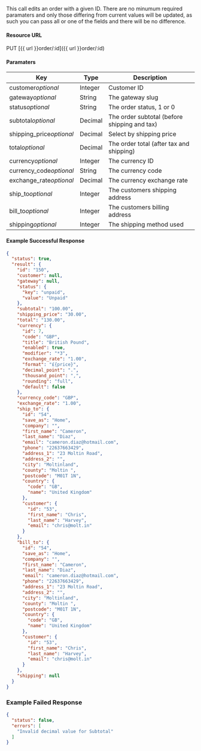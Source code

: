 <!--
@title Update an order
@author Moltin Ltd
@description Updates an order with the given ID

@sidebar 1
@family Order
@rate No
@auth Yes
@format JSON
@http PUT
@version beta
-->
This call edits an order with a given ID. There are no minumum required paramaters and only those differing from current values will be updated, as such you can pass all or one of the fields and there will be no difference.


#### Resource URL
PUT [{{ url }}order/:id]({{ url }}order/:id)


#### Paramaters
Key | Type | Description
--- | ---- | -----------
customer*optional* | Integer | Customer ID
gateway*optional* | String | The gateway slug
status*optional* | String | The order status, 1 or 0
subtotal*optional* | Decimal | The order subtotal (before shipping and tax)
shipping_price*optional* | Decimal | Select by shipping price
total*optional* | Decimal | The order total (after tax and shipping)
currency*optional* | Integer | The currency ID
currency_code*optional* | String | The currency code
exchange_rate*optional* | Decimal | The currency exchange rate
ship_to*optional* | Integer | The customers shipping address
bill_to*optional* | Integer | The customers billing address
shipping*optional* | Integer | The shipping method used

<!--code-->
#### Example Successful Response
``` json
{
  "status": true,
  "result": {
    "id": "150",
    "customer": null,
    "gateway": null,
    "status": {
      "key": "unpaid",
      "value": "Unpaid"
    },
    "subtotal": "100.00",
    "shipping_price": "30.00",
    "total": "130.00",
    "currency": {
      "id": 7,
      "code": "GBP",
      "title": "British Pound",
      "enabled": true,
      "modifier": "*3",
      "exchange_rate": "1.00",
      "format": "£{price}",
      "decimal_point": ".",
      "thousand_point": ",",
      "rounding": "full",
      "default": false
    },
    "currency_code": "GBP",
    "exchange_rate": "1.00",
    "ship_to": {
      "id": "54",
      "save_as": "Home",
      "company": "",
      "first_name": "Cameron",
      "last_name": "Diaz",
      "email": "cameron.diaz@hotmail.com",
      "phone": "22637663429",
      "address_1": "23 Moltin Road",
      "address_2": "",
      "city": "Moltinland",
      "county": "Moltin ",
      "postcode": "M01T 1N",
      "country": {
        "code": "GB",
        "name": "United Kingdom"
      },
      "customer": {
        "id": "53",
        "first_name": "Chris",
        "last_name": "Harvey",
        "email": "chris@molt.in"
      }
    },
    "bill_to": {
      "id": "54",
      "save_as": "Home",
      "company": "",
      "first_name": "Cameron",
      "last_name": "Diaz",
      "email": "cameron.diaz@hotmail.com",
      "phone": "22637663429",
      "address_1": "23 Moltin Road",
      "address_2": "",
      "city": "Moltinland",
      "county": "Moltin ",
      "postcode": "M01T 1N",
      "country": {
        "code": "GB",
        "name": "United Kingdom"
      },
      "customer": {
        "id": "53",
        "first_name": "Chris",
        "last_name": "Harvey",
        "email": "chris@molt.in"
      }
    },
    "shipping": null
  }
}
```


### Example Failed Response
``` json
{
  "status": false,
  "errors": [
    "Invalid decimal value for Subtotal"
  ]
}
```
<!--/code-->